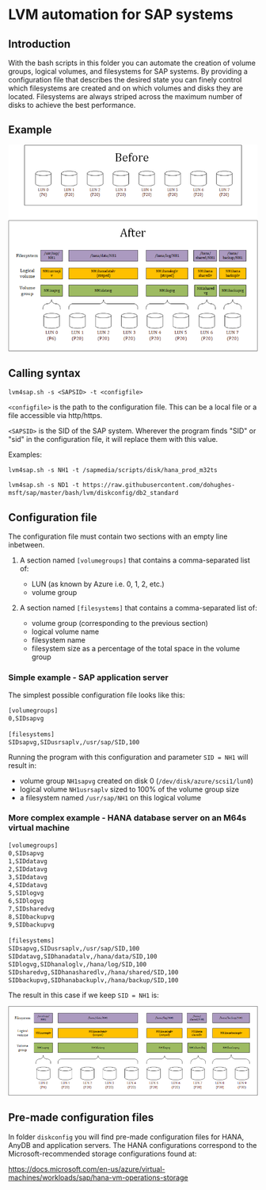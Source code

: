 # LVM automation for SAP systems
## Introduction
With the bash scripts in this folder you can automate the creation of volume groups, logical volumes, and filesystems for SAP systems. By providing a configuration file that describes the desired state you can finely control which filesystems are created and on which volumes and disks they are located. Filesystems are always striped across the maximum number of disks to achieve the best performance.

## Example

![Alt](lvm4sap.png "lvm4sap")

## Calling syntax
~~~~
lvm4sap.sh -s <SAPSID> -t <configfile>
~~~~

`<configfile>` is the path to the configuration file. This can be a local file or a file accessible via http/https.

`<SAPSID>` is the SID of the SAP system. Wherever the program finds "SID" or "sid" in the configuration file, it will replace them with this value.

Examples:
~~~~
lvm4sap.sh -s NH1 -t /sapmedia/scripts/disk/hana_prod_m32ts
~~~~
~~~~
lvm4sap.sh -s ND1 -t https://raw.githubusercontent.com/dohughes-msft/sap/master/bash/lvm/diskconfig/db2_standard
~~~~

## Configuration file
The configuration file must contain two sections with an empty line inbetween.

1. A section named `[volumegroups]` that contains a comma-separated list of:
    * LUN (as known by Azure i.e. 0, 1, 2, etc.)
    * volume group

2. A section named `[filesystems]` that contains a comma-separated list of:
    * volume group (corresponding to the previous section)
    * logical volume name
    * filesystem name
    * filesystem size as a percentage of the total space in the volume group

### Simple example - SAP application server
The simplest possible configuration file looks like this:

~~~~
[volumegroups]
0,SIDsapvg

[filesystems]
SIDsapvg,SIDusrsaplv,/usr/sap/SID,100
~~~~

Running the program with this configuration and parameter `SID = NH1` will result in:

* volume group `NH1sapvg` created on disk 0 (`/dev/disk/azure/scsi1/lun0`)
* logical volume `NH1usrsaplv` sized to 100% of the volume group size
* a filesystem named `/usr/sap/NH1` on this logical volume

### More complex example - HANA database server on an M64s virtual machine

~~~~
[volumegroups]
0,SIDsapvg
1,SIDdatavg
2,SIDdatavg
3,SIDdatavg
4,SIDdatavg
5,SIDlogvg
6,SIDlogvg
7,SIDsharedvg
8,SIDbackupvg
9,SIDbackupvg

[filesystems]
SIDsapvg,SIDusrsaplv,/usr/sap/SID,100
SIDdatavg,SIDhanadatalv,/hana/data/SID,100
SIDlogvg,SIDhanaloglv,/hana/log/SID,100
SIDsharedvg,SIDhanasharedlv,/hana/shared/SID,100
SIDbackupvg,SIDhanabackuplv,/hana/backup/SID,100
~~~~

The result in this case if we keep `SID = NH1` is:

![Alt](m64s.png "M64s disk configuration")

## Pre-made configuration files
In folder `diskconfig` you will find pre-made configuration files for HANA, AnyDB and application servers. The HANA configurations correspond to the Microsoft-recommended storage configurations found at:

https://docs.microsoft.com/en-us/azure/virtual-machines/workloads/sap/hana-vm-operations-storage